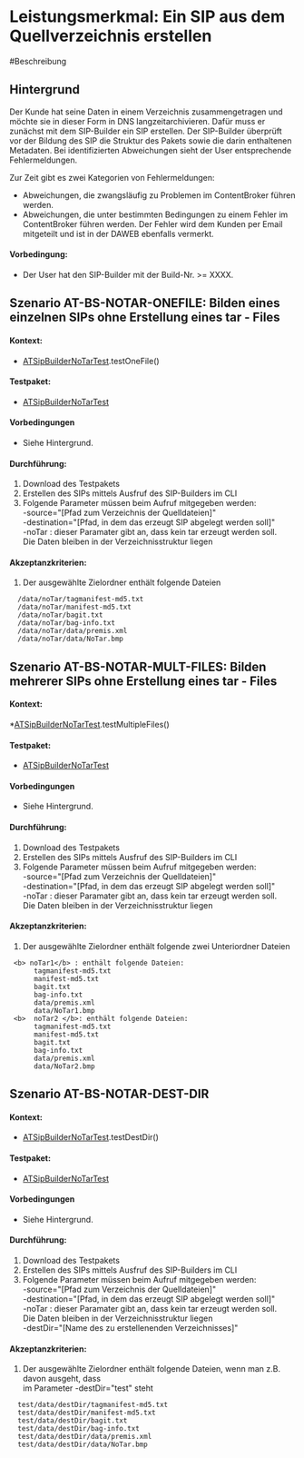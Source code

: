 # Leistungsmerkmal: Ein SIP aus dem Quellverzeichnis erstellen

#Beschreibung

## Hintergrund

Der Kunde hat seine Daten in einem Verzeichnis zusammengetragen und möchte sie in dieser Form in DNS langzeitarchivieren.
Dafür muss er zunächst mit dem SIP-Builder ein SIP erstellen.
Der SIP-Builder überprüft vor der Bildung des SIP die Struktur des Pakets sowie die darin enthaltenen Metadaten. Bei identifizierten Abweichungen sieht der User entsprechende Fehlermeldungen.

Zur Zeit gibt es zwei Kategorien von Fehlermeldungen:
* Abweichungen, die zwangsläufig zu Problemen im ContentBroker führen werden.
* Abweichungen, die unter bestimmten Bedingungen zu einem Fehler im ContentBroker führen werden. Der Fehler wird dem Kunden per Email mitgeteilt und ist in der DAWEB ebenfalls vermerkt.

#### Vorbedingung:

* Der User hat den SIP-Builder mit der Build-Nr. >= XXXX.

## Szenario AT-BS-NOTAR-ONEFILE: Bilden eines einzelnen SIPs ohne Erstellung eines tar - Files

#### Kontext:

* [ATSipBuilderNoTarTest](../test/java/de/uzk/hki/da/at/ATSipBuilderNoTarTest.java).testOneFile()

#### Testpaket:   

* [ATSipBuilderNoTarTest](../test/resources/at/ATSipBuilderNoTar/ATSipBuilderNoTarSingle)

#### Vorbedingungen

* Siehe Hintergrund.

#### Durchführung:

1. Download des Testpakets
1. Erstellen des SIPs mittels Ausfruf des SIP-Builders im CLI
1. Folgende Parameter müssen beim Aufruf mitgegeben werden:  
	-source="[Pfad zum Verzeichnis der Quelldateien]"  
    -destination="[Pfad, in dem das erzeugt SIP abgelegt werden soll]"  
 	-noTar : dieser Paramater gibt an, dass kein tar erzeugt werden soll.  
 	         Die Daten bleiben in der Verzeichnisstruktur liegen 

#### Akzeptanzkriterien:

1. Der ausgewählte Zielordner enthält folgende Dateien
```  
  /data/noTar/tagmanifest-md5.txt   
  /data/noTar/manifest-md5.txt  
  /data/noTar/bagit.txt  
  /data/noTar/bag-info.txt  
  /data/noTar/data/premis.xml  
  /data/noTar/data/NoTar.bmp 
``` 

## Szenario AT-BS-NOTAR-MULT-FILES: Bilden mehrerer SIPs ohne Erstellung eines tar - Files

#### Kontext:

*[ATSipBuilderNoTarTest](../test/java/de/uzk/hki/da/at/ATSipBuilderNoTarTest.java).testMultipleFiles()

#### Testpaket:   

* [ATSipBuilderNoTarTest](../test/resources/at/ATSipBuilderNoTar/ATSipBuilderNoTarMultiple)

#### Vorbedingungen

* Siehe Hintergrund.

#### Durchführung:

1. Download des Testpakets
1. Erstellen des SIPs mittels Ausfruf des SIP-Builders im CLI
1. Folgende Parameter müssen beim Aufruf mitgegeben werden:  
	-source="[Pfad zum Verzeichnis der Quelldateien]"  
    -destination="[Pfad, in dem das erzeugt SIP abgelegt werden soll]"  
 	-noTar : dieser Paramater gibt an, dass kein tar erzeugt werden soll.  
 	         Die Daten bleiben in der Verzeichnisstruktur liegen 

#### Akzeptanzkriterien:

1. Der ausgewählte Zielordner enthält folgende zwei Unteriordner Dateien  
```  
 <b> noTar1</b> : enthält folgende Dateien:   
      tagmanifest-md5.txt   
      manifest-md5.txt  
      bagit.txt  
      bag-info.txt  
      data/premis.xml  
      data/NoTar1.bmp    
 <b>  noTar2 </b>: enthält folgende Dateien:     
      tagmanifest-md5.txt   
      manifest-md5.txt  
      bagit.txt  
      bag-info.txt  
      data/premis.xml  
      data/NoTar2.bmp   
``` 

## Szenario AT-BS-NOTAR-DEST-DIR

#### Kontext:

* [ATSipBuilderNoTarTest](../test/java/de/uzk/hki/da/at/ATSipBuilderNoTarTest.java).testDestDir()

#### Testpaket:   

* [ATSipBuilderNoTarTest](../test/resources/at/ATSipBuilderNoTar/ATSipBuilderNoTarDestDir)

#### Vorbedingungen

* Siehe Hintergrund.

#### Durchführung:

1. Download des Testpakets
1. Erstellen des SIPs mittels Ausfruf des SIP-Builders im CLI
1. Folgende Parameter müssen beim Aufruf mitgegeben werden:  
	-source="[Pfad zum Verzeichnis der Quelldateien]"  
    -destination="[Pfad, in dem das erzeugt SIP abgelegt werden soll]"  
 	-noTar : dieser Paramater gibt an, dass kein tar erzeugt werden soll.  
 	         Die Daten bleiben in der Verzeichnisstruktur liegen  
 	-destDir="[Name des zu erstellenenden Verzeichnisses]"

#### Akzeptanzkriterien:

1.  Der ausgewählte Zielordner enthält folgende Dateien, wenn man z.B. davon ausgeht, dass  
    im Parameter -destDir="test" steht
```  
  test/data/destDir/tagmanifest-md5.txt   
  test/data/destDir/manifest-md5.txt  
  test/data/destDir/bagit.txt  
  test/data/destDir/bag-info.txt  
  test/data/destDir/data/premis.xml  
  test/data/destDir/data/NoTar.bmp 
``` 

